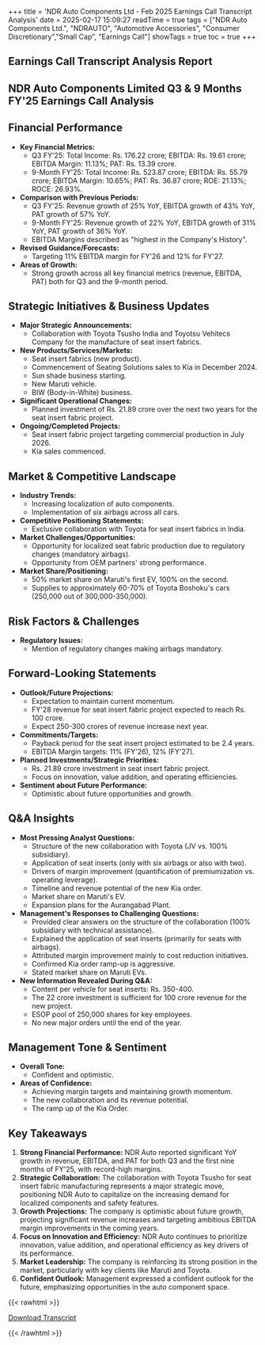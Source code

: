 +++
title = 'NDR Auto Components Ltd - Feb 2025 Earnings Call Transcript Analysis'
date = 2025-02-17 15:09:27
readTime = true
tags = ["NDR Auto Components Ltd.", "NDRAUTO", "Automotive Accessories", "Consumer Discretionary","Small Cap", "Earnings Call"]
showTags = true
toc = true
+++



## Earnings Call Transcript Analysis Report
## NDR Auto Components Limited Q3 & 9 Months FY'25 Earnings Call Analysis

## Financial Performance

*   **Key Financial Metrics:**
    *   Q3 FY'25: Total Income: Rs. 176.22 crore; EBITDA: Rs. 19.61 crore; EBITDA Margin: 11.13%; PAT: Rs. 13.39 crore.
    *   9-Month FY'25: Total Income: Rs. 523.87 crore; EBITDA: Rs. 55.79 crore; EBITDA Margin: 10.65%; PAT: Rs. 36.87 crore; ROE: 21.13%; ROCE: 26.93%.
*   **Comparison with Previous Periods:**
    *   Q3 FY'25: Revenue growth of 25% YoY, EBITDA growth of 43% YoY, PAT growth of 57% YoY.
    *   9-Month FY'25: Revenue growth of 22% YoY, EBITDA growth of 31% YoY, PAT growth of 36% YoY.
    *   EBITDA Margins described as "highest in the Company's History".
*   **Revised Guidance/Forecasts:**
    *   Targeting 11% EBITDA margin for FY'26 and 12% for FY'27.
*   **Areas of Growth:**
    *   Strong growth across all key financial metrics (revenue, EBITDA, PAT) both for Q3 and the 9-month period.

## Strategic Initiatives & Business Updates

*   **Major Strategic Announcements:**
    *   Collaboration with Toyota Tsusho India and Toyotsu Vehitecs Company for the manufacture of seat insert fabrics.
*   **New Products/Services/Markets:**
    *   Seat insert fabrics (new product).
    *   Commencement of Seating Solutions sales to Kia in December 2024.
    *   Sun shade business starting.
    *   New Maruti vehicle.
    *   BIW (Body-in-White) business.
*   **Significant Operational Changes:**
    *   Planned investment of Rs. 21.89 crore over the next two years for the seat insert fabric project.
*   **Ongoing/Completed Projects:**
    *   Seat insert fabric project targeting commercial production in July 2026.
    *   Kia sales commenced.

## Market & Competitive Landscape

*   **Industry Trends:**
    *   Increasing localization of auto components.
    *   Implementation of six airbags across all cars.
*   **Competitive Positioning Statements:**
    *   Exclusive collaboration with Toyota for seat insert fabrics in India.
*   **Market Challenges/Opportunities:**
    *   Opportunity for localized seat fabric production due to regulatory changes (mandatory airbags).
    *   Opportunity from OEM partners' strong performance.
*   **Market Share/Positioning:**
    *   50% market share on Maruti's first EV, 100% on the second.
    *   Supplies to approximately 60-70% of Toyota Boshoku's cars (250,000 out of 300,000-350,000).

## Risk Factors & Challenges

*   **Regulatory Issues:**
    *   Mention of regulatory changes making airbags mandatory.

## Forward-Looking Statements

*   **Outlook/Future Projections:**
    *   Expectation to maintain current momentum.
    *   FY'28 revenue for seat insert fabric project expected to reach Rs. 100 crore.
    *   Expect 250-300 crores of revenue increase next year.
*   **Commitments/Targets:**
    *   Payback period for the seat insert project estimated to be 2.4 years.
    *   EBITDA Margin targets: 11% (FY'26), 12% (FY'27).
*   **Planned Investments/Strategic Priorities:**
    *   Rs. 21.89 crore investment in seat insert fabric project.
    *   Focus on innovation, value addition, and operating efficiencies.
*   **Sentiment about Future Performance:**
    *   Optimistic about future opportunities and growth.

## Q&A Insights

*   **Most Pressing Analyst Questions:**
    *   Structure of the new collaboration with Toyota (JV vs. 100% subsidiary).
    *   Application of seat inserts (only with six airbags or also with two).
    *   Drivers of margin improvement (quantification of premiumization vs. operating leverage).
    *   Timeline and revenue potential of the new Kia order.
    *   Market share on Maruti's EV.
    *   Expansion plans for the Aurangabad Plant.
*   **Management's Responses to Challenging Questions:**
    *   Provided clear answers on the structure of the collaboration (100% subsidiary with technical assistance).
    *   Explained the application of seat inserts (primarily for seats with airbags).
    *   Attributed margin improvement mainly to cost reduction initiatives.
    *   Confirmed Kia order ramp-up is aggressive.
    *   Stated market share on Maruti EVs.
*   **New Information Revealed During Q&A:**
    *   Content per vehicle for seat inserts: Rs. 350-400.
    *   The 22 crore investment is sufficient for 100 crore revenue for the new project.
    *   ESOP pool of 250,000 shares for key employees.
    *   No new major orders until the end of the year.

## Management Tone & Sentiment

*   **Overall Tone:**
    *   Confident and optimistic.
*   **Areas of Confidence:**
    *   Achieving margin targets and maintaining growth momentum.
    *   The new collaboration and its revenue potential.
    *   The ramp up of the Kia Order.

## Key Takeaways

1.  **Strong Financial Performance:** NDR Auto reported significant YoY growth in revenue, EBITDA, and PAT for both Q3 and the first nine months of FY'25, with record-high margins.
2.  **Strategic Collaboration:** The collaboration with Toyota Tsusho for seat insert fabric manufacturing represents a major strategic move, positioning NDR Auto to capitalize on the increasing demand for localized components and safety features.
3.  **Growth Projections:** The company is optimistic about future growth, projecting significant revenue increases and targeting ambitious EBITDA margin improvements in the coming years.
4.  **Focus on Innovation and Efficiency:** NDR Auto continues to prioritize innovation, value addition, and operational efficiency as key drivers of its performance.
5.  **Market Leadership:** The company is reinforcing its strong position in the market, particularly with key clients like Maruti and Toyota.
6.  **Confident Outlook:** Management expressed a confident outlook for the future, emphasizing opportunities in the auto component space.



{{< rawhtml >}}

<div class="button-container">    
    <a href="https://www.bseindia.com/stockinfo/AnnPdfOpen.aspx?Pname=4071604b-3454-4107-9a3b-4e2e7727cbef.pdf" target="_blank" class="report-button">
      <i class="fas fa-file-pdf"></i> Download Transcript
    </a>
</div>
    
{{< /rawhtml >}}
